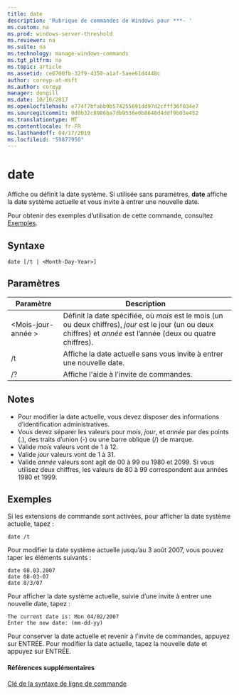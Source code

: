 ```yaml
---
title: date
description: 'Rubrique de commandes de Windows pour ***- '
ms.custom: na
ms.prod: windows-server-threshold
ms.reviewer: na
ms.suite: na
ms.technology: manage-windows-commands
ms.tgt_pltfrm: na
ms.topic: article
ms.assetid: ce6700fb-32f9-4350-a1af-5aee61d4448c
author: coreyp-at-msft
ms.author: coreyp
manager: dongill
ms.date: 10/16/2017
ms.openlocfilehash: e774f7bfabb9b574255691dd97d2cfff36f034e7
ms.sourcegitcommit: 0d0b32c8986ba7db9536e0b8648d4ddf9b03e452
ms.translationtype: MT
ms.contentlocale: fr-FR
ms.lasthandoff: 04/17/2019
ms.locfileid: "59877950"
---
```

# <a name="date"></a>date



Affiche ou définit la date système. Si utilisée sans paramètres, **date** affiche la date système actuelle et vous invite à entrer une nouvelle date.

Pour obtenir des exemples d’utilisation de cette commande, consultez [Exemples](#BKMK_examples).

## <a name="syntax"></a>Syntaxe

```
date [/t | <Month-Day-Year>]
```

## <a name="parameters"></a>Paramètres

|Paramètre|Description|
|---------|-----------|
|\<Mois-jour-année >|Définit la date spécifiée, où *mois* est le mois (un ou deux chiffres), *jour* est le jour (un ou deux chiffres) et *année* est l’année (deux ou quatre chiffres).|
|/t|Affiche la date actuelle sans vous invite à entrer une nouvelle date.|
|/?|Affiche l'aide à l'invite de commandes.|

## <a name="remarks"></a>Notes

-   Pour modifier la date actuelle, vous devez disposer des informations d’identification administratives.
-   Vous devez séparer les valeurs pour *mois*, *jour*, et *année* par des points (.), des traits d’union (-) ou une barre oblique (/) de marque.
-   Valide *mois* valeurs vont de 1 à 12.
-   Valide *jour* valeurs vont de 1 à 31.
-   Valide *année* valeurs sont agit de 00 à 99 ou 1980 et 2099. Si vous utilisez deux chiffres, les valeurs de 80 à 99 correspondent aux années 1980 et 1999.

## <a name="BKMK_examples"></a>Exemples

Si les extensions de commande sont activées, pour afficher la date système actuelle, tapez :
```
date /t
```
Pour modifier la date système actuelle jusqu’au 3 août 2007, vous pouvez taper les éléments suivants :
```
date 08.03.2007
date 08-03-07
date 8/3/07
```
Pour afficher la date système actuelle, suivie d’une invite à entrer une nouvelle date, tapez :
```
The current date is: Mon 04/02/2007
Enter the new date: (mm-dd-yy)
```
Pour conserver la date actuelle et revenir à l’invite de commandes, appuyez sur ENTRÉE. Pour modifier la date actuelle, tapez la nouvelle date et appuyez sur ENTRÉE.

#### <a name="additional-references"></a>Références supplémentaires

[Clé de la syntaxe de ligne de commande](command-line-syntax-key.md)